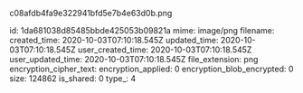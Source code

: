 c08afdb4fa9e322941bfd5e7b4e63d0b.png

id: 1da681038d85485bbde425053b09821a
mime: image/png
filename: 
created_time: 2020-10-03T07:10:18.545Z
updated_time: 2020-10-03T07:10:18.545Z
user_created_time: 2020-10-03T07:10:18.545Z
user_updated_time: 2020-10-03T07:10:18.545Z
file_extension: png
encryption_cipher_text: 
encryption_applied: 0
encryption_blob_encrypted: 0
size: 124862
is_shared: 0
type_: 4